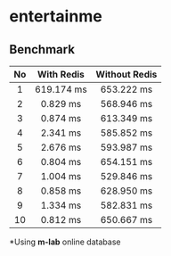 # entertainme

## Benchmark

| No | With Redis | Without Redis |
|:--:|:----------:|:-------------:|
| 1  | 619.174 ms | 653.222 ms    |
| 2  | 0.829 ms   | 568.946 ms    |
| 3  | 0.874 ms   | 613.349 ms    |
| 4  | 2.341 ms   | 585.852 ms    |
| 5  | 2.676 ms   | 593.987 ms    |
| 6  | 0.804 ms   | 654.151 ms    |
| 7  | 1.004  ms  | 529.846  ms    |
| 8  | 0.858  ms  | 628.950 ms    |
| 9  | 1.334 ms   | 582.831 ms    |
| 10 | 0.812 ms   | 650.667 ms    |
 *Using **m-lab** online database
